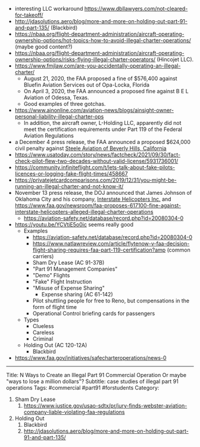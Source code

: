 - interesting LLC workaround https://www.dbllawyers.com/not-cleared-for-takeoff/
- http://jdasolutions.aero/blog/more-and-more-on-holding-out-part-91-and-part-135/ (Blackbird)
- https://nbaa.org/flight-department-administration/aircraft-operating-ownership-options/hot-topics-how-to-avoid-illegal-charter-operations/ (maybe good content?)
- https://nbaa.org/flight-department-administration/aircraft-operating-ownership-options/risks-flying-illegal-charter-operators/ (Hincojet LLC). 
- https://www.fmjlaw.com/are-you-accidentally-operating-an-illegal-charter/
	- August 21, 2020, the FAA proposed a fine of $576,400 against Bluefin Aviation Services out of Opa-Locka, Florida
	- On April 3, 2020, the FAA announced a proposed fine against B E L Aviation of Odessa, Texas.
	- Good examples of three gotchas. 
- https://www.ainonline.com/aviation-news/blogs/ainsight-owner-personal-liability-illegal-charter-ops
	- In addition, the aircraft owner, L-Holding LLC, apparently did not meet the certification requirements under Part 119 of the Federal Aviation Regulations
- a December 4 press release, the FAA announced a proposed $624,000 civil penalty against [Steele Aviation of Beverly Hills, California](https://www.faa.gov/news/press_releases/news_story.cfm?newsid=23354) 
- https://www.usatoday.com/story/news/factcheck/2021/09/30/fact-check-pilot-flew-two-decades-without-valid-license/5931736001/
- https://community.infiniteflight.com/t/lets-talk-about-fake-pilots-licences-or-logging-fake-flight-times/458667
- https://privatejetcardcomparisons.com/2019/12/31/you-might-be-running-an-illegal-charter-and-not-know-it/
- November 13 press release, the DOJ announced that James Johnson of Oklahoma City and his company, [Interstate Helicopters Inc.](https://www.justice.gov/usao-wdok/pr/charter-aircraft-company-and-its-owner-plead-guilty-failing-report-leases-faa) and https://www.faa.gov/newsroom/faa-proposes-617100-fine-against-interstate-helicopters-alleged-illegal-charter-operations
	- https://aviation-safety.net/database/record.php?id=20080304-0
- https://youtu.be/YCVtiE5o0ic seems really good
	- Examples
		- https://aviation-safety.net/database/record.php?id=20080304-0
		- https://www.natlawreview.com/article/flytenow-v-faa-decision-flight-sharing-requires-faa-part-119-certification?amp (common carriers)
		- Sham Dry Lease (AC 91-37B)
		- "Part 91 Management Companies"
		- "Demo" Flights
		- "Fake" Flight Instruction
		- "Misuse of Expense Sharing"
			- Expense sharing (AC 61-142)
		- Pilot shuttling people for free to Reno, but compensations in the form of flight time
		- Operational Control briefing cards for passengers
	- Types
		- Clueless
		- Careless
		- Criminal
	- Holding Out (AC 120-12A)
		- Blackbird
- https://www.faa.gov/initiatives/safecharteroperations/news-0



----
Title: N Ways to Create an Illegal Part 91 Commercial Operation
  Or maybe "ways to lose a million dollars"?
Subtitle: case studies of illegal part 91 operations
Tags: #commercial #part91 #forstudents 
Category: 





1. Sham Dry Lease
	1. https://www.justice.gov/usao-sdtx/pr/jury-finds-webster-aviation-company-liable-violating-faa-regulations
2. Holding Out
	1. Blackbird
	2. http://jdasolutions.aero/blog/more-and-more-on-holding-out-part-91-and-part-135/